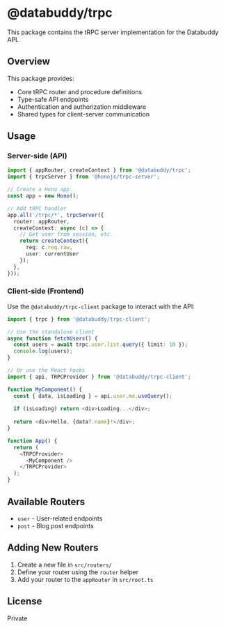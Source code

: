 # @databuddy/trpc

This package contains the tRPC server implementation for the Databuddy API.

## Overview

This package provides:

- Core tRPC router and procedure definitions
- Type-safe API endpoints
- Authentication and authorization middleware
- Shared types for client-server communication

## Usage

### Server-side (API)

```typescript
import { appRouter, createContext } from '@databuddy/trpc';
import { trpcServer } from '@honojs/trpc-server';

// Create a Hono app
const app = new Hono();

// Add tRPC handler
app.all('/trpc/*', trpcServer({
  router: appRouter,
  createContext: async (c) => {
    // Get user from session, etc.
    return createContext({ 
      req: c.req.raw,
      user: currentUser 
    });
  },
}));
```

### Client-side (Frontend)

Use the `@databuddy/trpc-client` package to interact with the API:

```typescript
import { trpc } from '@databuddy/trpc-client';

// Use the standalone client
async function fetchUsers() {
  const users = await trpc.user.list.query({ limit: 10 });
  console.log(users);
}

// Or use the React hooks
import { api, TRPCProvider } from '@databuddy/trpc-client';

function MyComponent() {
  const { data, isLoading } = api.user.me.useQuery();
  
  if (isLoading) return <div>Loading...</div>;
  
  return <div>Hello, {data?.name}!</div>;
}

function App() {
  return (
    <TRPCProvider>
      <MyComponent />
    </TRPCProvider>
  );
}
```

## Available Routers

- `user` - User-related endpoints
- `post` - Blog post endpoints

## Adding New Routers

1. Create a new file in `src/routers/`
2. Define your router using the `router` helper
3. Add your router to the `appRouter` in `src/root.ts`

## License

Private 